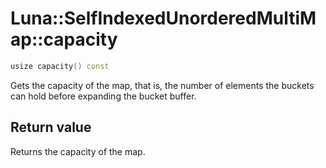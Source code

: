 # Luna::SelfIndexedUnorderedMultiMap::capacity

```c++
usize capacity() const
```

Gets the capacity of the map, that is, the number of elements the buckets can hold before expanding the bucket buffer. 



## Return value
Returns the capacity of the map. 

